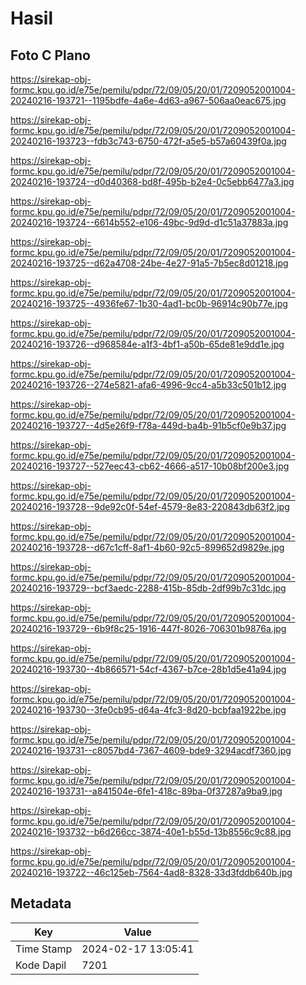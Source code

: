 # Hasil

## Foto C Plano

https://sirekap-obj-formc.kpu.go.id/e75e/pemilu/pdpr/72/09/05/20/01/7209052001004-20240216-193721--1195bdfe-4a6e-4d63-a967-506aa0eac675.jpg

https://sirekap-obj-formc.kpu.go.id/e75e/pemilu/pdpr/72/09/05/20/01/7209052001004-20240216-193723--fdb3c743-6750-472f-a5e5-b57a60439f0a.jpg

https://sirekap-obj-formc.kpu.go.id/e75e/pemilu/pdpr/72/09/05/20/01/7209052001004-20240216-193724--d0d40368-bd8f-495b-b2e4-0c5ebb6477a3.jpg

https://sirekap-obj-formc.kpu.go.id/e75e/pemilu/pdpr/72/09/05/20/01/7209052001004-20240216-193724--6614b552-e106-49bc-9d9d-d1c51a37883a.jpg

https://sirekap-obj-formc.kpu.go.id/e75e/pemilu/pdpr/72/09/05/20/01/7209052001004-20240216-193725--d62a4708-24be-4e27-91a5-7b5ec8d01218.jpg

https://sirekap-obj-formc.kpu.go.id/e75e/pemilu/pdpr/72/09/05/20/01/7209052001004-20240216-193725--4936fe67-1b30-4ad1-bc0b-96914c90b77e.jpg

https://sirekap-obj-formc.kpu.go.id/e75e/pemilu/pdpr/72/09/05/20/01/7209052001004-20240216-193726--d968584e-a1f3-4bf1-a50b-65de81e9dd1e.jpg

https://sirekap-obj-formc.kpu.go.id/e75e/pemilu/pdpr/72/09/05/20/01/7209052001004-20240216-193726--274e5821-afa6-4996-9cc4-a5b33c501b12.jpg

https://sirekap-obj-formc.kpu.go.id/e75e/pemilu/pdpr/72/09/05/20/01/7209052001004-20240216-193727--4d5e26f9-f78a-449d-ba4b-91b5cf0e9b37.jpg

https://sirekap-obj-formc.kpu.go.id/e75e/pemilu/pdpr/72/09/05/20/01/7209052001004-20240216-193727--527eec43-cb62-4666-a517-10b08bf200e3.jpg

https://sirekap-obj-formc.kpu.go.id/e75e/pemilu/pdpr/72/09/05/20/01/7209052001004-20240216-193728--9de92c0f-54ef-4579-8e83-220843db63f2.jpg

https://sirekap-obj-formc.kpu.go.id/e75e/pemilu/pdpr/72/09/05/20/01/7209052001004-20240216-193728--d67c1cff-8af1-4b60-92c5-899652d9829e.jpg

https://sirekap-obj-formc.kpu.go.id/e75e/pemilu/pdpr/72/09/05/20/01/7209052001004-20240216-193729--bcf3aedc-2288-415b-85db-2df99b7c31dc.jpg

https://sirekap-obj-formc.kpu.go.id/e75e/pemilu/pdpr/72/09/05/20/01/7209052001004-20240216-193729--6b9f8c25-1916-447f-8026-706301b9876a.jpg

https://sirekap-obj-formc.kpu.go.id/e75e/pemilu/pdpr/72/09/05/20/01/7209052001004-20240216-193730--4b866571-54cf-4367-b7ce-28b1d5e41a94.jpg

https://sirekap-obj-formc.kpu.go.id/e75e/pemilu/pdpr/72/09/05/20/01/7209052001004-20240216-193730--3fe0cb95-d64a-4fc3-8d20-bcbfaa1922be.jpg

https://sirekap-obj-formc.kpu.go.id/e75e/pemilu/pdpr/72/09/05/20/01/7209052001004-20240216-193731--c8057bd4-7367-4609-bde9-3294acdf7360.jpg

https://sirekap-obj-formc.kpu.go.id/e75e/pemilu/pdpr/72/09/05/20/01/7209052001004-20240216-193731--a841504e-6fe1-418c-89ba-0f37287a9ba9.jpg

https://sirekap-obj-formc.kpu.go.id/e75e/pemilu/pdpr/72/09/05/20/01/7209052001004-20240216-193732--b6d266cc-3874-40e1-b55d-13b8556c9c88.jpg

https://sirekap-obj-formc.kpu.go.id/e75e/pemilu/pdpr/72/09/05/20/01/7209052001004-20240216-193722--46c125eb-7564-4ad8-8328-33d3fddb640b.jpg


## Metadata

| Key        | Value               |
| ---------- | ------------------- |
| Time Stamp | 2024-02-17 13:05:41 |
| Kode Dapil | 7201                |



